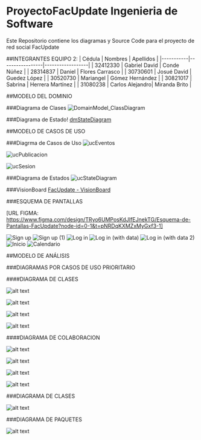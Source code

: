 # ProyectoFacUpdate Ingenieria de Software
Este Repositorio contiene los diagramas y Source Code para el proyecto de red social FacUpdate

##INTEGRANTES EQUIPO 2:
| Cédula    | Nombres         | Apellidos        |
|-----------|-----------------|------------------|
| 32412330  | Gabriel David   | Conde Núñez      |
| 28314837  | Daniel          | Flores Carrasco  |
| 30730601  | Josué David     | Guedez López     |
| 30520730  | Mariangel       | Gómez Hernández  |
| 30821017  | Sabrina         | Herrera Martínez |
| 31080238  | Carlos Alejandro| Miranda Brito    |

##MODELO DEL DOMINIO
  
###Diagrama de Clases
![DomainModel_ClassDiagram](https://github.com/user-attachments/assets/dcf76253-6501-45c2-94f1-017a58aa64de)

###Diagrama de Estado!
[dmStateDiagram](https://github.com/user-attachments/assets/d2c11982-3be7-417f-b64c-6cee1084bb29)

##MODELO DE CASOS DE USO

###Diagrma de Casos de Uso
![ucEventos](docs/scenariosView/uCasesDiagram/ucEventos.png)

![ucPublicacion](docs/scenariosView/uCasesDiagram/ucPublicaciones.png)

![ucSesion](docs/scenariosView/uCasesDiagram/ucSesion.png)

###Diagrama de Estados
![ucStateDiagram](https://github.com/user-attachments/assets/6eadb588-e0ff-4ef4-b9c7-dbfd434835b5)

###VisionBoard
[FacUpdate - VisionBoard](../../Users/danfl/Downloads/Team2_VisionBoard.pptx)

###ESQUEMA DE PANTALLAS

[URL FIGMA: https://www.figma.com/design/TRyo6UMPosKdJIfEJnekTG/Esquema-de-Pantallas-FacUpdate?node-id=0-1&t=pNRDqKXMZxMyGxf3-1]

![Sign up](https://github.com/user-attachments/assets/630c458d-24d3-4171-8d69-7b70e511d4e1)
![Sign up (1)](https://github.com/user-attachments/assets/a33696eb-96db-4cc2-873a-a43d40b0f85b)
![Log in](https://github.com/user-attachments/assets/7a1fe441-e690-4e88-af26-1161ff9151fd)
![Log in (with data)](https://github.com/user-attachments/assets/992df78d-6d7d-4649-a871-5d84516ef59f)
![Log in (with data 2)](https://github.com/user-attachments/assets/aea01649-3f33-4bfd-a13f-418a99fd949f)
![Inicio](https://github.com/user-attachments/assets/1beebb1a-8a72-46ff-9092-29c056dc2c1c)
![Calendario](https://github.com/user-attachments/assets/b9b50285-8dd4-4ba9-85c2-d70a3d0f0aff)

##MODELO DE ANÁLISIS

###DIAGRAMAS POR CASOS DE USO PRIORITARIO

####DIAGRAMA DE CLASES

![alt text](docs/logicalView/analysisView/usecaseAnalysis/analysisDiagram/analysisDiagram/Images/uc1_signUp.png)

![alt text](docs/logicalView/analysisView/usecaseAnalysis/analysisDiagram/analysisDiagram/Images/uc2_logIn.png) 

![alt text](docs/logicalView/analysisView/usecaseAnalysis/analysisDiagram/analysisDiagram/Images/uc3_createPublication.png) 

![alt text](docs/logicalView/analysisView/usecaseAnalysis/analysisDiagram/analysisDiagram/Images/uc5_createEvent.png)


####DIAGRAMA DE COLABORACION

![alt text](docs/logicalView/analysisView/usecaseAnalysis/collaborationDiagram/image/uc1_signUp.png) 

![alt text](docs/logicalView/analysisView/usecaseAnalysis/collaborationDiagram/image/uc2_login.png) 

![alt text](docs/logicalView/analysisView/usecaseAnalysis/collaborationDiagram/image/uc3_createPublication.png) 

![alt text](docs/logicalView/analysisView/usecaseAnalysis/collaborationDiagram/image/uc4_createEvent.png)

###DIAGRAMA DE CLASES

![alt text](docs/logicalView/analysisView/classAnalysis/classDiagram/classDiagram/class_diagram.png)

###DIAGRAMA DE PAQUETES

![alt text](docs/logicalView/analysisView/packageAnalysis/packageDiagram/package_diagram.png)

